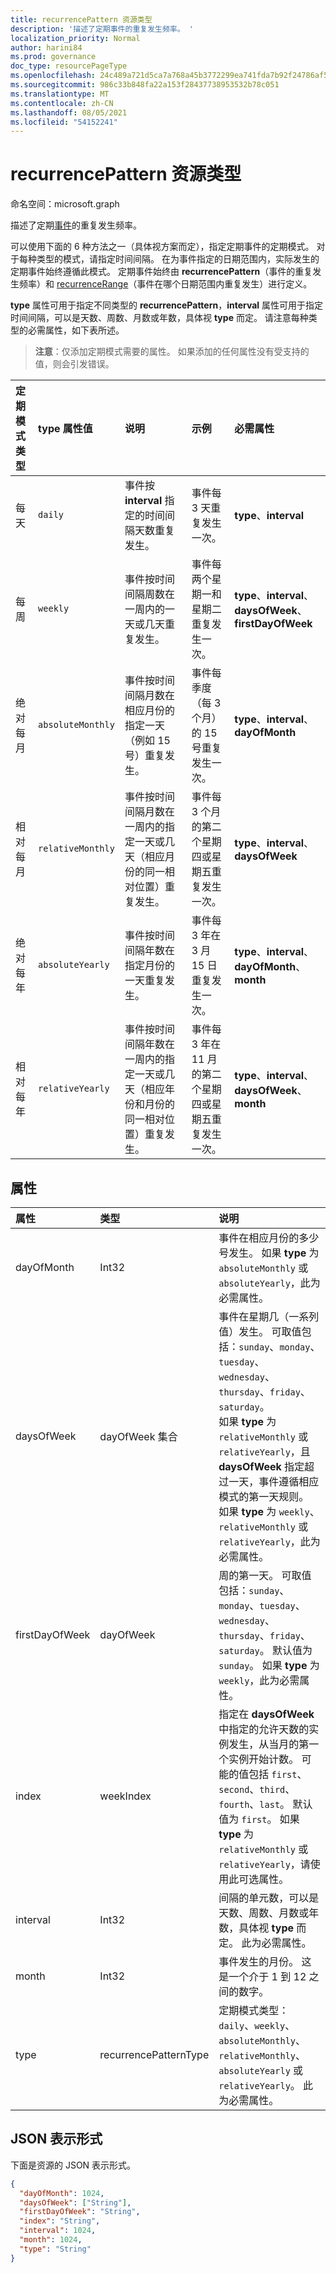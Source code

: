 ```yaml
---
title: recurrencePattern 资源类型
description: '描述了定期事件的重复发生频率。 '
localization_priority: Normal
author: harini84
ms.prod: governance
doc_type: resourcePageType
ms.openlocfilehash: 24c489a721d5ca7a768a45b3772299ea741fda7b92f24786af5c438d8dac49e0
ms.sourcegitcommit: 986c33b848fa22a153f28437738953532b78c051
ms.translationtype: MT
ms.contentlocale: zh-CN
ms.lasthandoff: 08/05/2021
ms.locfileid: "54152241"
---
```

# <a name="recurrencepattern-resource-type"></a>recurrencePattern 资源类型

命名空间：microsoft.graph

描述了定期[事件](event.md)的重复发生频率。

可以使用下面的 6 种方法之一（具体视方案而定），指定定期事件的定期模式。 对于每种类型的模式，请指定时间间隔。 在为事件指定的日期范围内，实际发生的定期事件始终遵循此模式。 定期事件始终由 **recurrencePattern**（事件的重复发生频率）和 [recurrenceRange](recurrencerange.md)（事件在哪个日期范围内重复发生）进行定义。

**type** 属性可用于指定不同类型的 **recurrencePattern**，**interval** 属性可用于指定时间间隔，可以是天数、周数、月数或年数，具体视 **type** 而定。 请注意每种类型的必需属性，如下表所述。

> **注意**：仅添加定期模式需要的属性。 如果添加的任何属性没有受支持的值，则会引发错误。

| 定期模式类型 | type 属性值 | 说明 | 示例 | 必需属性 |
|:---------------|:--------|:--------|:--------|:----------|
| 每天 | `daily` | 事件按 **interval** 指定的时间间隔天数重复发生。 | 事件每 3 天重复发生一次。 | **type**、**interval** |
| 每周 | `weekly` | 事件按时间间隔周数在一周内的一天或几天重复发生。 | 事件每两个星期一和星期二重复发生一次。 | **type**、**interval**、**daysOfWeek**、**firstDayOfWeek** |
| 绝对每月 | `absoluteMonthly` | 事件按时间间隔月数在相应月份的指定一天（例如 15 号）重复发生。 | 事件每季度（每 3 个月）的 15 号重复发生一次。 | **type**、**interval**、**dayOfMonth** |
| 相对每月 | `relativeMonthly` | 事件按时间间隔月数在一周内的指定一天或几天（相应月份的同一相对位置）重复发生。 | 事件每 3 个月的第二个星期四或星期五重复发生一次。 | **type**、**interval**、**daysOfWeek** |
| 绝对每年 | `absoluteYearly` | 事件按时间间隔年数在指定月份的一天重复发生。 | 事件每 3 年在 3 月 15 日重复发生一次。 | **type**、**interval**、**dayOfMonth**、**month** |
| 相对每年 | `relativeYearly` | 事件按时间间隔年数在一周内的指定一天或几天（相应年份和月份的同一相对位置）重复发生。 | 事件每 3 年在 11 月的第二个星期四或星期五重复发生一次。 | **type**、**interval**、**daysOfWeek**、**month** |


## <a name="properties"></a>属性
| 属性     | 类型   |说明|
|:---------------|:--------|:----------|
|dayOfMonth|Int32|事件在相应月份的多少号发生。 如果 **type** 为 `absoluteMonthly` 或 `absoluteYearly`，此为必需属性。 |
|daysOfWeek|dayOfWeek 集合|事件在星期几（一系列值）发生。 可取值包括：`sunday`、`monday`、`tuesday`、`wednesday`、`thursday`、`friday`、`saturday`。 <br>如果 **type** 为 `relativeMonthly` 或 `relativeYearly`，且 **daysOfWeek** 指定超过一天，事件遵循相应模式的第一天规则。 <br> 如果 **type** 为 `weekly`、`relativeMonthly` 或 `relativeYearly`，此为必需属性。|
|firstDayOfWeek|dayOfWeek|周的第一天。 可取值包括：`sunday`、`monday`、`tuesday`、`wednesday`、`thursday`、`friday`、`saturday`。 默认值为 `sunday`。 如果 **type** 为 `weekly`，此为必需属性。 |
|index|weekIndex|指定在 **daysOfWeek** 中指定的允许天数的实例发生，从当月的第一个实例开始计数。 可能的值包括 `first`、`second`、`third`、`fourth`、`last`。 默认值为 `first`。 如果 **type** 为 `relativeMonthly` 或 `relativeYearly`，请使用此可选属性。 |
|interval|Int32|间隔的单元数，可以是天数、周数、月数或年数，具体视 **type** 而定。 此为必需属性。 |
|month|Int32|事件发生的月份。  这是一个介于 1 到 12 之间的数字。|
|type|recurrencePatternType|定期模式类型：`daily`、`weekly`、`absoluteMonthly`、`relativeMonthly`、`absoluteYearly` 或 `relativeYearly`。 此为必需属性。|

## <a name="json-representation"></a>JSON 表示形式

下面是资源的 JSON 表示形式。

<!-- {
  "blockType": "resource",
  "optionalProperties": [

  ],
  "@odata.type": "microsoft.graph.recurrencePattern"
}-->

```json
{
  "dayOfMonth": 1024,
  "daysOfWeek": ["String"],
  "firstDayOfWeek": "String",
  "index": "String",
  "interval": 1024,
  "month": 1024,
  "type": "String"
}

```

<!-- uuid: 8fcb5dbc-d5aa-4681-8e31-b001d5168d79
2015-10-25 14:57:30 UTC -->
<!-- {
  "type": "#page.annotation",
  "description": "recurrencePattern resource",
  "keywords": "",
  "section": "documentation",
  "suppressions": [
    "Warning: /api-reference/v1.0/resources/recurrencepattern.md/microsoft.graph.recurrencePattern/daysOfWeek:
      Inconsistent types between parameter (String) and table (Object)"
  ],
  "tocPath": ""
}-->

